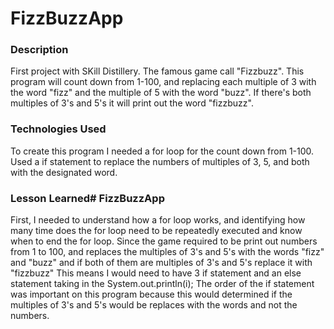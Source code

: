 # FizzBuzzApp


### Description
First project with SKill Distillery. The famous game call "Fizzbuzz".
This program will count down from 1-100, and replacing each multiple of 3 with the word "fizz" and the multiple of 5 with the word "buzz". If there's both multiples of 3's and 5's it will print out the word "fizzbuzz".

### Technologies Used
To create this program I needed a for loop for the count down from 1-100.
Used a if statement to replace the numbers of multiples of 3, 5, and both with the designated word.

### Lesson Learned# FizzBuzzApp
First, I needed to understand how a for loop works, and identifying how many time does the for loop need to be repeatedly executed and know when to end the for loop. Since the game required to be print out numbers from 1 to 100, and replaces the multiples of 3's and 5's with the words "fizz" and "buzz" and if both of them are multiples of 3's and 5's replace it with "fizzbuzz"
This means I would need to have 3 if statement and an else statement taking in the  System.out.println(i); The order of the if statement was important on this program because this would determined if the multiples of 3's and 5's would be replaces with the words and not the numbers.

